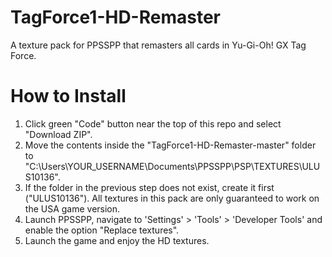 # TagForce1-HD-Remaster
A texture pack for PPSSPP that remasters all cards in Yu-Gi-Oh! GX Tag Force.

How to Install
==============
1. Click green "Code" button near the top of this repo and select "Download ZIP".
2. Move the contents inside the "TagForce1-HD-Remaster-master" folder to "C:\Users\YOUR_USERNAME\Documents\PPSSPP\PSP\TEXTURES\ULUS10136".
3. If the folder in the previous step does not exist, create it first ("ULUS10136"). All textures in this pack are only guaranteed to work on the USA game version.
4. Launch PPSSPP, navigate to 'Settings' > 'Tools' > 'Developer Tools' and enable the option "Replace textures".
5. Launch the game and enjoy the HD textures.
